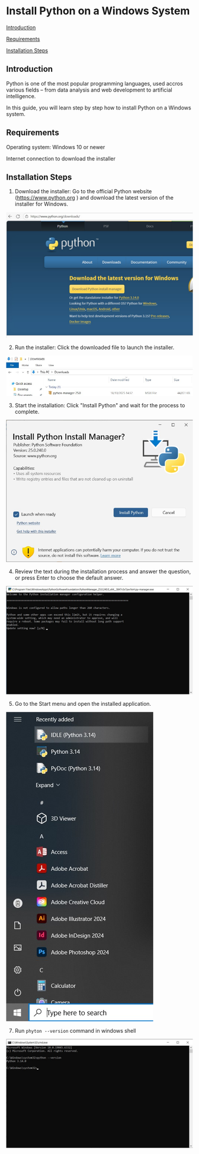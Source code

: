 # Install Python on a Windows System

[Introduction](#introduction)

[Requirements](#requirements)

[Installation Steps](#installation-steps)


## Introduction 
Python is one of the most popular programming languages, used accros various fields – from data analysis and web development to artificial intelligence.

In this guide, you will learn step by step how to install Python on a Windows system.

## Requirements

Operating system: Windows 10 or newer

Internet connection to download the installer

## Installation Steps

1. Download the installer: Go to the official Python website (https://www.python.org
) and download the latest version of the installer for Windows.

<kbd>![alt text](download.jpg)</kbd>

2. Run the installer: Click the downloaded file to launch the installer.

<kbd>![](instaIler_file.jpg)</kbd>

3. Start the installation: Click "Install Python" and wait for the process to complete.

<kbd>![](installer_step1.jpg)</kbd>

4. Review the text during the installation process and answer the question, or press Enter to choose the default answer.

<kbd>![](Installer_step2.jpg)</kbd>

5. Go to the Start menu and open the installed application.

<kbd>![](start_menu.jpg)</kbd>

7. Run `phyton --version` command in windows shell

   
<kbd>![](Installation_verification.jpg)</kbd>

